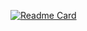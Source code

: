[![Readme Card](https://github-readme-stats.vercel.app/api/pin/?username=garik-code&repo=ccxt)](https://github.com/garik-code/ccxt)



